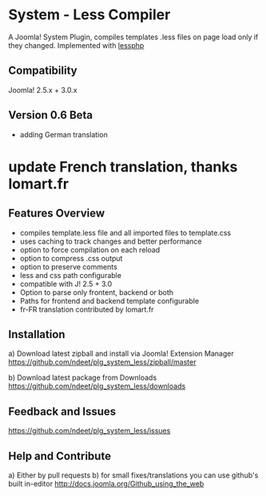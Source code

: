 # System - Less Compiler
A Joomla! System Plugin, compiles templates .less files on page load only if they changed. Implemented with [lessphp] 


[lessphp]: https://github.com/leafo/lessphp

## Compatibility
Joomla! 2.5.x + 3.0.x

## Version 0.6 Beta
+ adding German translation
# update French translation, thanks lomart.fr

## Features Overview
+ compiles template.less file and all imported files to template.css
+ uses caching to track changes and better performance
+ option to force compilation on each reload
+ option to compress .css output
+ option to preserve comments
+ less and css path configurable
+ compatible with J! 2.5 + 3.0
+ Option to parse only frontent, backend or both
+ Paths for frontend and backend template configurable
+ fr-FR translation contributed by lomart.fr

## Installation
a) Download latest zipball and install via Joomla! Extension Manager
https://github.com/ndeet/plg_system_less/zipball/master

b) Download latest package from Downloads
https://github.com/ndeet/plg_system_less/downloads

## Feedback and Issues
https://github.com/ndeet/plg_system_less/issues

## Help and Contribute
a) Either by pull requests 
b) for small fixes/translations you can use github's built in-editor
http://docs.joomla.org/Github_using_the_web


